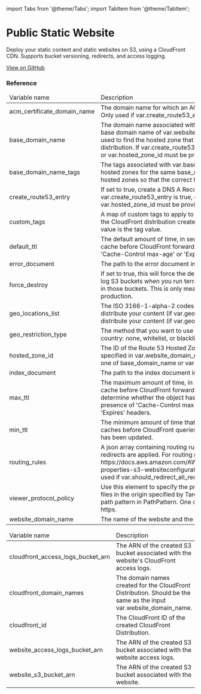 import Tabs from '@theme/Tabs';
import TabItem from '@theme/TabItem';

# Public Static Website

Deploy your static content and static websites on S3, using a CloudFront CDN. Supports bucket versioning, redirects, and access logging.

<a href="https://github.com/gruntwork-io/terraform-aws-service-catalog/tree/master/modules/services/public-static-website" class="link-button">View on GitHub</a>

### Reference 
              
<Tabs>
  <TabItem value="inputs" label="Inputs" default>
    <table>
        <thead>
            <tr>
                <td>Variable name</td>
                <td>Description</td>
            </tr>
        </thead>
        <tbody>
            <tr>
        <td>acm_certificate_domain_name</td>
        <td>The domain name for which an ACM cert has been issued (e.g. *.foo.com). Only used if var.create_route53_entry is true. Set to blank otherwise.</td>
    </tr><tr>
        <td>base_domain_name</td>
        <td>The domain name associated with a hosted zone in Route 53. Usually the base domain name of var.website_domain_name (e.g. foo.com). This is used to find the hosted zone that will be used for the CloudFront distribution. If var.create_route53_entry is true, one of base_domain_name or var.hosted_zone_id must be provided.</td>
    </tr><tr>
        <td>base_domain_name_tags</td>
        <td>The tags associated with var.base_domain_name. If there are multiple hosted zones for the same base_domain_name, this will help filter the hosted zones so that the correct hosted zone is found.</td>
    </tr><tr>
        <td>create_route53_entry</td>
        <td>If set to true, create a DNS A Record in Route 53. If var.create_route53_entry is true, one of base_domain_name or var.hosted_zone_id must be provided.</td>
    </tr><tr>
        <td>custom_tags</td>
        <td>A map of custom tags to apply to the S3 bucket containing the website and the CloudFront distribution created for it. The key is the tag name and the value is the tag value.</td>
    </tr><tr>
        <td>default_ttl</td>
        <td>The default amount of time, in seconds, that an object is in a CloudFront cache before CloudFront forwards another request in the absence of an 'Cache-Control max-age' or 'Expires' header.</td>
    </tr><tr>
        <td>error_document</td>
        <td>The path to the error document in the S3 bucket (e.g. error.html).</td>
    </tr><tr>
        <td>force_destroy</td>
        <td>If set to true, this will force the delete of the website, redirect, and access log S3 buckets when you run terraform destroy, even if there is still content in those buckets. This is only meant for testing and should not be used in production.</td>
    </tr><tr>
        <td>geo_locations_list</td>
        <td>The ISO 3166-1-alpha-2 codes for which you want CloudFront either to distribute your content (if var.geo_restriction_type is whitelist) or not distribute your content (if var.geo_restriction_type is blacklist).</td>
    </tr><tr>
        <td>geo_restriction_type</td>
        <td>The method that you want to use to restrict distribution of your content by country: none, whitelist, or blacklist.</td>
    </tr><tr>
        <td>hosted_zone_id</td>
        <td>The ID of the Route 53 Hosted Zone in which to create the DNS A Records specified in var.website_domain_name. If var.create_route53_entry is true, one of base_domain_name or var.hosted_zone_id must be provided.</td>
    </tr><tr>
        <td>index_document</td>
        <td>The path to the index document in the S3 bucket (e.g. index.html).</td>
    </tr><tr>
        <td>max_ttl</td>
        <td>The maximum amount of time, in seconds, that an object is in a CloudFront cache before CloudFront forwards another request to your origin to determine whether the object has been updated. Only effective in the presence of 'Cache-Control max-age', 'Cache-Control s-maxage', and 'Expires' headers.</td>
    </tr><tr>
        <td>min_ttl</td>
        <td>The minimum amount of time that you want objects to stay in CloudFront caches before CloudFront queries your origin to see whether the object has been updated.</td>
    </tr><tr>
        <td>routing_rules</td>
        <td>A json array containing routing rules describing redirect behavior and when redirects are applied. For routing rule syntax, see: https://docs.aws.amazon.com/AWSCloudFormation/latest/UserGuide/aws-properties-s3-websiteconfiguration-routingrules.html. This will only be used if var.should_redirect_all_requests is false</td>
    </tr><tr>
        <td>viewer_protocol_policy</td>
        <td>Use this element to specify the protocol that users can use to access the files in the origin specified by TargetOriginId when a request matches the path pattern in PathPattern. One of allow-all, https-only, or redirect-to-https.</td>
    </tr><tr>
        <td>website_domain_name</td>
        <td>The name of the website and the S3 bucket to create (e.g. static.foo.com).</td>
    </tr>
        </tbody>
    </table>
  </TabItem>
  <TabItem value="outputs" label="Outputs">
    <table>
        <thead>
            <tr>
                <td>Variable name</td>
                <td>Description</td>
            </tr>
        </thead>
        <tbody>
            <tr>
        <td>cloudfront_access_logs_bucket_arn</td>
        <td>The ARN of the created S3 bucket associated with the website's CloudFront access logs.</td>
    </tr><tr>
        <td>cloudfront_domain_names</td>
        <td>The domain names created for the CloudFront Distribution. Should be the same as the input var.website_domain_name.</td>
    </tr><tr>
        <td>cloudfront_id</td>
        <td>The CloudFront ID of the created CloudFront Distribution.</td>
    </tr><tr>
        <td>website_access_logs_bucket_arn</td>
        <td>The ARN of the created S3 bucket associated with the website access logs.</td>
    </tr><tr>
        <td>website_s3_bucket_arn</td>
        <td>The ARN of the created S3 bucket associated with the website.</td>
    </tr>
        </tbody>
    </table>
  </TabItem>
</Tabs>


<!-- ##DOCS-SOURCER-START
{"sourcePlugin":"Service Catalog Reference","hash":"e286b1d3a952e9a0e064f8859270d2dc"}
##DOCS-SOURCER-END -->
